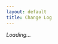```yaml
---
layout: default
title: Change Log
---
```


<div class="pmlversion pmlchangelog-full"><em>Loading...</em></div>
